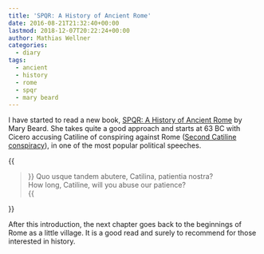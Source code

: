 ```yaml
---
title: 'SPQR: A History of Ancient Rome'
date: 2016-08-21T21:32:40+00:00
lastmod: 2018-12-07T20:22:24+00:00
author: Mathias Wellner
categories:
  - diary
tags:
  - ancient
  - history
  - rome
  - spqr
  - mary beard
---
```

I have started to read a new book, <a href="https://www.theguardian.com/books/2015/oct/18/spqr-by-mary-beard-review-rome" title="SPQR: A History Of Ancient Rome" target="_blank">SPQR: A History of Ancient Rome</a> 
by Mary Beard. She takes quite a good approach and starts at 63 BC with Cicero accusing 
Catiline of conspiring against Rome (<a href="https://en.wikipedia.org/wiki/Second_Catilinarian_conspiracy" title="Second Catilinarian conspiracy" target="_blank">Second Catiline conspiracy</a>), in one of the most popular political speeches. 

<!--more-->

{{<blockquote>}}
Quo usque tandem abutere, Catilina, patientia nostra?<br>
How long, Catiline, will you abuse our patience?<br>
{{</blockquote>}}

After this introduction, the next chapter goes back to the beginnings of Rome as a 
little village. It is a good read and surely to recommend for those interested in history.